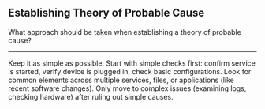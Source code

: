 ## Establishing Theory of Probable Cause

What approach should be taken when establishing a theory of probable cause?

---

Keep it as simple as possible. Start with simple checks first: confirm service is started, verify device is plugged in, check basic configurations. Look for common elements across multiple services, files, or applications (like recent software changes). Only move to complex issues (examining logs, checking hardware) after ruling out simple causes.

